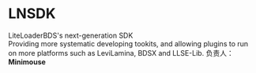 # LNSDK
LiteLoaderBDS's next-generation SDK  
Providing more systematic developing tookits, and allowing plugins to run on more platforms such as LeviLamina, BDSX and LLSE-Lib.
负责人： **Minimouse** 
